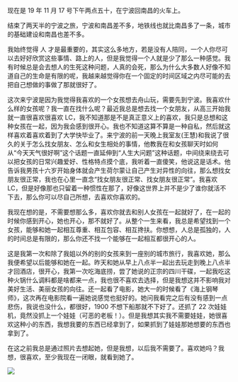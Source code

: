 现在是 19 年 11 月 17 号下午两点五十，在宁波回南昌的火车上。

结束了两天半的宁波之旅，宁波和南昌差不多，地铁线也就比南昌多了一条，城市的基础建设和南昌也差不多。

我始终觉得 人 才是最重要的，其实这么多地方，若是没有人陪同，一个人你尽可以去好好欣赏这些事情、路上的人，但是我觉得一个人就是少了那么一种感觉。我有时候总是会去想人的生死这种问题，人真的会死，那么为什么大多数人好像不知道自己的生命是有限的呢，我越来越觉得你在一个固定的时间区域之内尽可能的去把自己想做的事做了那就很好了。

这次来宁波是因为我觉得我喜欢的一个女孩想去舟山玩，需要先到宁波。我喜欢什么样的女孩呢？我一直在找什么呢？最近我总是想去找一个女朋友，从高三开始我就一直很喜欢很喜欢 LC，我不知道那是不是真正意义上的喜欢，我只是总想和这种女孩在一起，因为我会感到很开心。我也不知道这算不算是一种自私，然后就这样喜欢着喜欢着到了大学快毕业了。来宁波的前一天晚上我室友(王慧)和我说了很久的关于怎么找女朋友、怎么和女生相处的事情，他教我在和女孩聊天时如何从“今天天气很好啊”这个话题一直延伸到“人生大问题”这种话题，中间绕来绕去可以把女孩的日常兴趣爱好、性格特点摸个底，我听着一直傻笑，他说这是话术。他告诉我男孩十六岁开始身体就会产生荷尔蒙让自己产生对异性的向往，那么想找女朋友很正常，我也在心里一直念“找女朋友很正常、找女朋友很正常”。我喜欢 LC，但是好像那也只留着一种惯性在那了，好像这世界上并不是少了谁你就活不下去，那么你可以尽自己所想，去喜欢你喜欢的。

我现在想的是，不需要想那么多，喜欢你就去和别人女孩在一起就好了，在一起的时候你感到开心，她也开心，那不就好了。从整个一生来看，我总是希望找到一个女孩，能够和她一起相互尊重、相互包容、相互搀扶。你想想，人总是孤独的，人的时间总是有限的，那么你还不找一个能够在一起相互都很开心的人。

这是我第一次和除了我姐以外的别的女孩来到一座别的城市旅行，我喜欢她，那么我便希望以后能够和她在一起。昨天和她从早上八点半一起出去玩走到晚上八点半才回酒店，很开心，我第一次吃海底捞，尝了她说的正宗的四川干碟，一起我吃这种火锅什么调料都是啥都来一点，我也很不喜欢去选择，但是我想这并不影响我对美好生活、美丽女孩的向往。还一起看了电影，她大一的时候看了《海上钢琴师》，这次再在电影院看一遍她说感觉也挺好的。她问我看完之后有没有感到一点悲伤，我说也没什么，都很好，1900 不想下船那就不下好了。还抓了 22 次娃娃机，竟然没抓上一个娃娃（可恶的老板！）。但是我想其实我不需要娃娃，她很喜欢这种小的东西，我想我要的东西已经拿到了，如果抓到了娃娃那她想要的东西也拿到了。

在这之前我总是通过照片去想起她，但是我想，以后我不需要了。喜欢她吗？我想，很喜欢，至少我现在一闭眼，就看到她了。

![](https://winterliublog.oss-cn-beijing.aliyuncs.com/sujiahua/su.jpeg)
